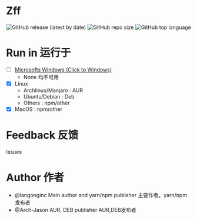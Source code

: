 # Zff

![GitHub release (latest by date)](https://img.shields.io/github/v/release/langong-dev/Zff?logo=Github)
![GitHub repo size](https://img.shields.io/github/repo-size/langong-dev/Zff)
![GitHub top language](https://img.shields.io/github/languages/top/langong-dev/Zff)

# Run in 运行于

- [ ] [Microsofts Windows (Click to Windows)](https://github.com/langong-dev/Zff-Win.git)
  - None 均不可用
- [x] Linux
  - Archlinux/Manjaro : AUR
  - Ubuntu/Debian : Deb
  - Others : npm/other
- [x] MacOS : npm/other

# Feedback 反馈

Issues

# Author 作者

- @langonginc Main author and yarn/npm publisher 主要作者，yarn/npm发布者
- @Arch-Jason AUR, DEB publisher AUR,DEB发布者


